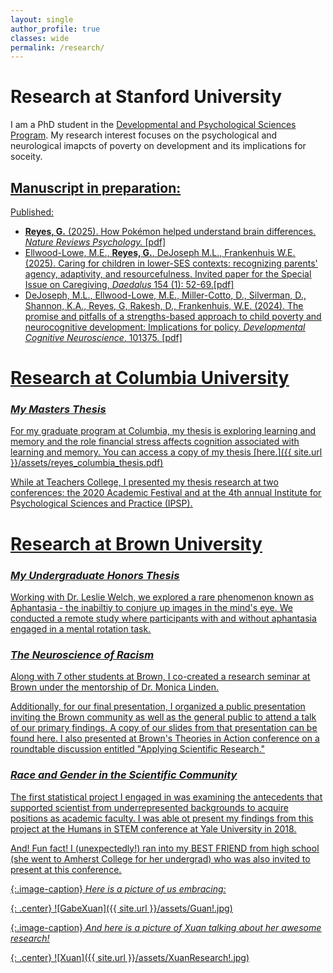 ```yaml
---
layout: single
author_profile: true
classes: wide
permalink: /research/
---
```


# Research at Stanford University
I am a PhD student in the [Developmental and Psychological Sciences Program](https://ed.stanford.edu/academics/doctoral-handbook/courses/daps). My research interest focuses on the psychological and neurological imapcts of poverty on development and its implications for soceity. 

<u>Manuscript in preparation:<u>
- 

<u>Published:<u>
- **Reyes, G.** (2025). How Pokémon helped understand brain differences. *Nature Reviews Psychology.* [[pdf]](https://greyes1996.github.io/assets/How%20pokemon%20helped%20explain%20brain%20differences.pdf)
- Ellwood-Lowe, M.E., **Reyes, G.**, DeJoseph M.L., Frankenhuis W.E. (2025). Caring for children in lower-SES contexts: recognizing parents' agency, adaptivity, and resourcefulness. Invited paper for the Special Issue on Caregiving, *Daedalus* 154 (1): 52-69.[[pdf]](https://greyes1996.github.io/assets/Ellwood-Lowe%20et%20al.%20(2025).pdf)
- DeJoseph, M.L., Ellwood-Lowe, M.E., Miller-Cotto, D., Silverman, D., Shannon, K.A., Reyes, G, Rakesh, D., Frankenhuis, W.E. (2024). The promise and pitfalls of a strengths-based approach to child poverty and neurocognitive development: Implications for policy. *Developmental Cognitive Neuroscience*, 101375. [[pdf]](https://greyes1996.github.io/assets/DeJoseph%20et%20al.%20(2024).pdf)

# Research at Columbia University
### *My Masters Thesis*
For my graduate program at Columbia, my thesis is exploring learning and memory and the role financial stress affects cognition associated with learning and memory. You can access a copy of my thesis [here.]({{ site.url }}/assets/reyes_columbia_thesis.pdf)

While at Teachers College, I presented my thesis research at two conferences: the [2020 Academic Festival](https://www.tc.columbia.edu/articles/2020/november/exploring-povertys-impact-on-learning/) and at the 4th annual [Institute for Psychological Sciences and Practice (IPSP)](https://drive.google.com/file/d/1eHcQMoCvLhg8NDu5u6FHP5sTvxMrIeN_/view?usp=sharing). 

# Research at Brown University 
### *My Undergraduate Honors Thesis*
Working with Dr. Leslie Welch, we explored a rare phenomenon known as Aphantasia - the inabiltiy to conjure up images in the mind's eye. We conducted a remote study where participants with and without aphantasia engaged in a mental rotation task. 

### *The Neuroscience of Racism*
Along with 7 other students at Brown, I co-created a research seminar at Brown under the mentorship of [Dr. Monica Linden.](https://vivo.brown.edu/display/ml32)

Additionally, for our final presentation, I organized a public presentation inviting the Brown community as well as the general public to attend a talk of our primary findings. A copy of our slides from that presentation can be found [here](). I also presented at Brown's [Theories in Action](http://www.browntia.org/past-years) conference on a roundtable discussion entitled "Applying Scientific Research." 

### *Race and Gender in the Scientific Community*
The first statistical project I engaged in was examining the antecedents that supported scientist from underrepresented backgrounds to acquire  positions as academic faculty. I was able ot present my findings from this project at the Humans in STEM conference at Yale University in 2018. 

And! Fun fact! I (unexpectedly!) ran into my BEST FRIEND from high school (she went to Amherst College for her undergrad) who was also invited to present at this conference. 

{:.image-caption}
*Here is a picture of us embracing:*

{: .center}
![GabeXuan]({{ site.url }}/assets/Guan!.jpg)

{:.image-caption}
*And here is a picture of Xuan talking about her awesome research!*

{: .center}
![Xuan]({{ site.url }}/assets/XuanResearch!.jpg)
